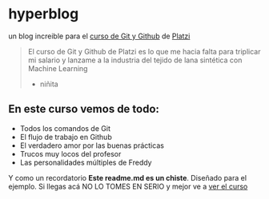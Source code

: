 # hyperblog
un blog increible para el [curso de Git y Github](http://platzi.com/cursos/git-github "curso de Git y Github") de [Platzi](http://platzi.com "Platzi")
> El curso de Git y Github de Platzi es lo que me hacia falta para triplicar mi salario y lanzame a la industria del tejido de lana sintética con Machine Learning
> - niñita

## En este curso vemos de todo:
* Todos los comandos de Git
* El flujo de trabajo en Github
* El verdadero amor por las buenas prácticas
* Trucos muy locos del profesor
* Las personalidades múltiples de Freddy

Y como un recordatorio **Este readme.md es un chiste**. Diseñado para el ejemplo. Si llegas acá NO LO TOMES EN SERIO y mejor ve a [ver el curso](http://platzi.com/cursos/git-github "ver el curso")